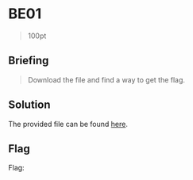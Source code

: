# BE01
> 100pt

## Briefing
> Download the file and find a way to get the flag.

## Solution
The provided file can be found [here](be01.zip).

## Flag
Flag: ` `
